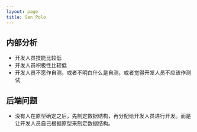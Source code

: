 ```yaml
---
layout: page
title: San Polo
---
```



## 内部分析

- 开发人员技能比较低
- 开发人员积极性比较低
- 开发人员不愿作自测，或者不明白什么是自测，或者觉得开发人员不应该作测试

## 后端问题

- 没有人在原型确定之后，先制定数据结构，再分配给开发人员进行开发。而是让开发人员自己根据原型来制定数据结构。
